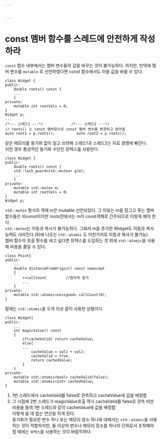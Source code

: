 ```yaml
---


---
```


<h1 id="const-멤버-함수를-스레드에-안전하게-작성하라">const 멤버 함수를 스레드에 안전하게 작성하라</h1>
<p><code>const</code> 함수 내부에서는 멤버 변수들의 값을 바꾸는 것이 불가능하다. 하지만, 만약에 멤버 변수를 <code>mutable</code> 로 선언하였다면 const 함수에서도 이들 값을 바꿀 수 있다.</p>
<pre class=" language-c"><code class="prism ++ language-c">class Widget <span class="token punctuation">{</span>
public<span class="token punctuation">:</span>
	<span class="token keyword">double</span> <span class="token function">roots</span><span class="token punctuation">(</span><span class="token punctuation">)</span> <span class="token keyword">const</span> <span class="token punctuation">{</span>
	<span class="token punctuation">.</span><span class="token punctuation">.</span><span class="token punctuation">.</span>
	<span class="token punctuation">}</span>
private<span class="token punctuation">:</span>
	mutable <span class="token keyword">int</span> rootVals <span class="token operator">=</span> <span class="token number">0</span><span class="token punctuation">;</span>
<span class="token punctuation">}</span>
Widget p<span class="token punctuation">;</span>
<span class="token punctuation">.</span><span class="token punctuation">.</span><span class="token punctuation">.</span>
<span class="token comment">/*--- 스레드1 ---*/</span>				<span class="token comment">/*--- 스레드2 ---*/</span>
<span class="token comment">// roots() 는 const 멤버함수로 const 멤버 변수를 변경하고 받아옴</span>
<span class="token keyword">auto</span> root1 <span class="token operator">=</span> p<span class="token punctuation">.</span><span class="token function">roots</span><span class="token punctuation">(</span><span class="token punctuation">)</span><span class="token punctuation">;</span>			<span class="token keyword">auto</span> root2 <span class="token operator">=</span> p<span class="token punctuation">.</span><span class="token function">roots</span><span class="token punctuation">(</span><span class="token punctuation">)</span><span class="token punctuation">;</span>
</code></pre>
<p>같은 메모리를 동기화 없이 일고 쓰려해 스레드1과 스레드2는 자료 경쟁에 빠진다.<br>
이런 경우 통상적인 동기화 수단인 뮤텍스를 사용한다.</p>
<pre class=" language-c"><code class="prism ++ language-c">class Widget <span class="token punctuation">{</span>
public<span class="token punctuation">:</span>
	<span class="token keyword">double</span> <span class="token function">roots</span><span class="token punctuation">(</span><span class="token punctuation">)</span> <span class="token keyword">const</span> <span class="token punctuation">{</span>
	std<span class="token punctuation">:</span><span class="token punctuation">:</span>lock_guard<span class="token operator">&lt;</span>std<span class="token punctuation">:</span><span class="token punctuation">:</span>mutex<span class="token operator">&gt;</span> <span class="token function">g</span><span class="token punctuation">(</span>m<span class="token punctuation">)</span><span class="token punctuation">;</span>
	<span class="token punctuation">.</span><span class="token punctuation">.</span><span class="token punctuation">.</span>
	<span class="token punctuation">}</span>
private<span class="token punctuation">:</span>
	mutable std<span class="token punctuation">:</span><span class="token punctuation">:</span>mutex m<span class="token punctuation">;</span>
	mutable <span class="token keyword">int</span> rootVals <span class="token operator">=</span> <span class="token number">0</span><span class="token punctuation">;</span>
<span class="token punctuation">}</span>
Widget p<span class="token punctuation">;</span>
</code></pre>
<p><code>std::mutex</code> 형식의 객체 m은 mutable 선언되었다. 그 이유는 m을 잠그고 푸는 멤버 함수들은 비const이지만 roots안에서는 m이 const객체로 간주되므로 이렇게 해야 한다.<br>
<code>std::mutex</code>는 이동과 복사가 불가능하다. 그래서 m을 추가한 Widget도 이동과 복사 능력도 사라진다.(뒤에 나오는 <code>std::atomic</code> 도 마찬가지로 이동과 복사가 불가능)<br>
멤버 함수의 호출 횟수를 세고 싶다면 뮤텍스를 도입하는 것 외에 <code>std::atomic</code>을 사용해 비용을 줄일 수 있다.</p>
<pre class=" language-c"><code class="prism ++ language-c">class Point<span class="token punctuation">{</span>
public<span class="token punctuation">:</span>
	<span class="token punctuation">.</span><span class="token punctuation">.</span><span class="token punctuation">.</span>
	<span class="token keyword">double</span> <span class="token function">distanceFromOrigin</span><span class="token punctuation">(</span><span class="token punctuation">)</span> <span class="token keyword">const</span> noexcept
	<span class="token punctuation">{</span>
		<span class="token operator">++</span>callCount			<span class="token comment">//원자적 증가</span>
		<span class="token punctuation">.</span><span class="token punctuation">.</span><span class="token punctuation">.</span>
	<span class="token punctuation">}</span>
private<span class="token punctuation">:</span>
	mutable std<span class="token punctuation">:</span><span class="token punctuation">:</span>atomic<span class="token operator">&lt;</span><span class="token keyword">unsigned</span><span class="token operator">&gt;</span> <span class="token function">callCount</span><span class="token punctuation">(</span><span class="token number">0</span><span class="token punctuation">)</span><span class="token punctuation">;</span>
<span class="token punctuation">}</span>
</code></pre>
<p>밑에는 <code>std::atomic</code>을 두개 이상 같이 사용한 상황이다.</p>
<pre class=" language-c"><code class="prism ++ language-c">class Widget<span class="token punctuation">{</span>
public<span class="token punctuation">:</span>
	<span class="token punctuation">.</span><span class="token punctuation">.</span><span class="token punctuation">.</span>
	<span class="token keyword">int</span> <span class="token function">magicValue</span><span class="token punctuation">(</span><span class="token punctuation">)</span> <span class="token keyword">const</span>
	<span class="token punctuation">{</span>
		<span class="token keyword">if</span><span class="token punctuation">(</span>cacheValid<span class="token punctuation">)</span> <span class="token keyword">return</span> cacheValue<span class="token punctuation">;</span>
		<span class="token keyword">else</span><span class="token punctuation">{</span>
		<span class="token punctuation">.</span><span class="token punctuation">.</span><span class="token punctuation">.</span>
			cacheValue <span class="token operator">=</span> val1 <span class="token operator">+</span> val2<span class="token punctuation">;</span>
			cacheValid <span class="token operator">=</span> true<span class="token punctuation">;</span>
			<span class="token keyword">return</span> cachedValue<span class="token punctuation">;</span>
		<span class="token punctuation">}</span>
	<span class="token punctuation">}</span>
private<span class="token punctuation">:</span>
	mutable std<span class="token punctuation">:</span><span class="token punctuation">:</span>atomic<span class="token operator">&lt;</span>bool<span class="token operator">&gt;</span> <span class="token function">cacheValid</span><span class="token punctuation">(</span>false<span class="token punctuation">)</span><span class="token punctuation">;</span>
	mutable std<span class="token punctuation">:</span><span class="token punctuation">:</span>atomic<span class="token operator">&lt;</span><span class="token keyword">int</span><span class="token operator">&gt;</span> cachedValue<span class="token punctuation">;</span>
<span class="token punctuation">}</span>
</code></pre>
<ol>
<li>1번 스레드에서 cacheValid를 false로 관측하고 cacheValue에 값을 배정함</li>
<li>그 시점에 2번 스레드가 magicValue호출 역시 cacheValid를 false로 관측 비싼 비용을 들여 1번 스레드와 같이 cacheValue에 값을 배정함<br>
이렇게 쓸 데 없는 연산을 하게 된다.<br>
동기화가 필요한 변수 하나 또는 메모리 장소 하나에 대해서는 <code>std::atomic</code>을 사용하는 것이 적합하지만, 둘 이상의 변수나 메모리 장소를 하나의 단위로서 조작해야 할 때에는 <code>뮤텍스</code>을 사용하는 것이 바람직하다.</li>
</ol>

